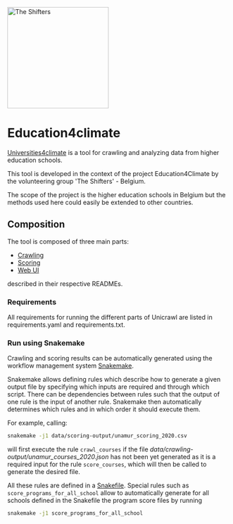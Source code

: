 <a href="https://theshiftproject.org/equipe/#benevoles"><img src="https://theshiftproject.org/wp-content/uploads/2017/10/SHIFTERS-TSP-L500PX-BLANC.png" alt="The Shifters" width="230px"></a>

# Education4climate

[Universities4climate](https://education4climate.be/) is a tool for crawling and analyzing data from higher education schools.

This tool is developed in the context of the project Education4Climate by the volunteering
group 'The Shifters' - Belgium.

The scope of the project is the higher education schools in Belgium but the methods used here could easily be
extended to other countries.

## Composition

The tool is composed of three main parts:
- [Crawling](src/crawl/README.md)
- [Scoring](src/score/README.md)
- [Web UI](docs/README.md)

described in their respective READMEs.
  

### Requirements

All requirements for running the different parts of Unicrawl are listed in requirements.yaml
and requirements.txt.

### Run using Snakemake

Crawling and scoring results can be automatically generated using 
the workflow management system [Snakemake](https://snakemake.readthedocs.io/en/stable/index.html).

Snakemake allows defining rules which describe how to generate a given output file by specifying
which inputs are required and through which script. There can be dependencies between rules such that
the output of one rule is the input of another rule. Snakemake then automatically determines which rules
and in which order it should execute them.

For example, calling:

```bash
snakemake -j1 data/scoring-output/unamur_scoring_2020.csv
```

will first execute the rule ```crawl_courses``` if the file *data/crawling-output/unamur_courses_2020.json* has not been 
yet generated as it is a required input for the rule ```score_courses```, which will then be called to generate
the desired file.

All these rules are defined in a [Snakefile](Snakefile). Special rules such
as ```score_programs_for_all_school``` allow to automatically generate for all schools defined in the Snakefile
the program score files by running

```bash
snakemake -j1 score_programs_for_all_school
```
